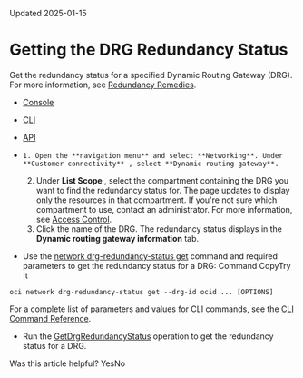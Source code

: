 Updated 2025-01-15
# Getting the DRG Redundancy Status
Get the redundancy status for a specified Dynamic Routing Gateway (DRG).
For more information, see [Redundancy Remedies](https://docs.oracle.com/en-us/iaas/Content/Network/Troubleshoot/drgredundancy.htm#Redundancy_Remedies).
  * [Console](https://docs.oracle.com/en-us/iaas/Content/Network/Tasks/drg-get-redundancy-status.htm)
  * [CLI](https://docs.oracle.com/en-us/iaas/Content/Network/Tasks/drg-get-redundancy-status.htm)
  * [API](https://docs.oracle.com/en-us/iaas/Content/Network/Tasks/drg-get-redundancy-status.htm)


  *     1. Open the **navigation menu** and select **Networking**. Under **Customer connectivity** , select **Dynamic routing gateway**.
    2. Under **List Scope** , select the compartment containing the DRG you want to find the redundancy status for.
The page updates to display only the resources in that compartment. If you're not sure which compartment to use, contact an administrator. For more information, see [Access Control](https://docs.oracle.com/en-us/iaas/Content/Network/Concepts/accesscontrol.htm#Access_Control).
    3. Click the name of the DRG.
The redundancy status displays in the **Dynamic routing gateway information** tab. 
  * Use the [network drg-redundancy-status get](https://docs.oracle.com/iaas/tools/oci-cli/latest/oci_cli_docs/cmdref/network/drg-redundancy-status/get.html) command and required parameters to get the redundancy status for a DRG:
Command
CopyTry It
```
oci network drg-redundancy-status get --drg-id ocid ... [OPTIONS]
```

For a complete list of parameters and values for CLI commands, see the [CLI Command Reference](https://docs.oracle.com/iaas/tools/oci-cli/latest).
  * Run the [GetDrgRedundancyStatus](https://docs.oracle.com/iaas/api/#/en/iaas/latest/DrgRedundancyStatus/GetDrgRedundancyStatus) operation to get the redundancy status for a DRG.


Was this article helpful?
YesNo

